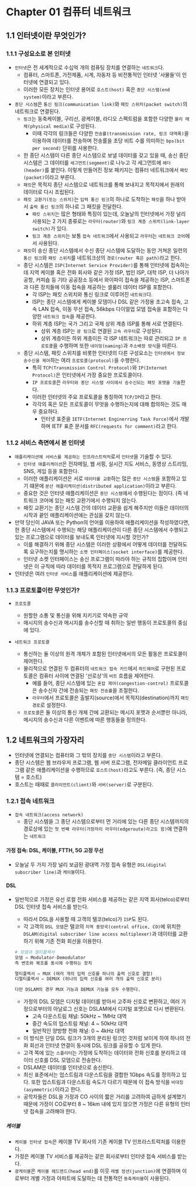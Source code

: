 # Chapter 01 컴퓨터 네트워크

## 1.1 인터넷이란 무엇인가?

### 1.1.1 구성요소로 본 인터넷

* `인터넷`은 전 세계적으로 수십억 개의 컴퓨팅 장치를 연결하는 `네트워크`다.
  * 컴퓨터, 스마트폰, 가전제품, 시계, 자동차 등 비전통적인 인터넷 '사물들'이 인터넷에 연결되고 있다.
  * 이러한 모든 장치는 인터넷 용어로 `호스트(host)` 혹은 `종단 시스템(end system)`이라고 부른다.
* `종단 시스템`은 `통신 링크(communication link)`와 `패킷 스위치(packet switch)`의 네트워크로 연결된다.
  * `링크`는 동축케이블, 구리선, 광케이블, 라디오 스펙트럼을 포함한 다양한 `물리 매체(physical media)`로 구성된다.
    * 이때 각각의 링크들은 다양한 `전송률(transmission rate, 링크 대역폭)`을 이용하여 데이터를 전송하며 전송률을 초당 비트 수를 의미하는 `bps(bit per second)` 단위를 사용한다.
  * 한 종단 시스템이 다른 종단 시스템으로 보낼 데이터를 갖고 있을 때, 송신 종단 시스템은 그 데이터를 `세그먼트(segment)`로 나누고 각 세그먼트에 `헤더(header)`를 붙인다. 이렇게 만들어진 정보 패키지는 컴퓨터 네트워크에서 `패킷(packet)`이라고 부른다.
  * `패킷`은 목적지 종단 시스템으로 네트워크를 통해 보내지고 목적지에서 원래의 데이터로 다시 조립된다.
  * `패킷 교환기(또는 스위치)`는 `입력 통신 링크`의 하나로 도착하는 `패킷`을 하나 받아서 `출력 통신 링크`의 하나로 그 패킷을 전달한다.
    * `패킷 스위치`는 많은 형태와 특징이 있는데, 오늘날의 인터넷에서 가장 널리 사용되는 2 가지 종류로는 `라우터(router)`와 `링크 계층 스위치(link-layer switch)`가 있다.
    * `링크 계층 스위치`는 보통 `접속 네트워크`에서 사용되고 `라우터`는 `네트워크 코어`에서 사용된다.
  * `패킷`이 송신 종단 시스템에서 수신 종단 시스템에 도달하는 동안 거쳐온 일련의 `통신 링크`와 `패킷 스위치`를 네트워크상의 `경로(router 혹은 path)`라고 한다.
  * 종단 시스템은 `ISP(Internet Service Provider)`를 통해 인터넷에 접속하는데 지역 케이블 혹은 전화 회사와 같은 가정 ISP, 법인 ISP, 대학 ISP, 더 나아가 공항, 커피숍 등 기타 공공장소 등에서 와이파이 접속을 제공하는 ISP, 스마트폰과 다른 장치들에 이동 접속을 제공하는 셀룰러 데이터 ISP를 포함한다.
    * 각 ISP는 패킷 스위치와 통신 링크로 이루어진 `네트워크`다.
    * ISP는 종단 시스템에게 케이블 모뎀이나 DSL 같은 가정용 초고속 접속, 고속 LAN 접속, 이동 무선 접속, 56kbps 다이얼업 모뎀 접속을 포함하는 다양한 `네트워크 접속`을 제공한다.
    * 하위 계층 ISP는 국가 그리고 국제 상위 계층 ISP를 통해 서로 연결된다.
      * 상위 계층 ISP는 `광 링크`로 연결된 `고속 라우터`로 구성된다. 
      * 상위 계층이든 하위 계층이든 각 ISP 네트워크는 따로 관리되고 `IP 프로토콜`을 수행하며 또한 `네이밍(naming)`과 `주소배정 방식`을 따른다.
  * 종단 시스템, 패킷 스위치를 비롯한 인터넷의 다른 구성요소는 `인터넷에서 정보 송수신을 제어`하는 여러 `프로토콜(protocol)`을 수행한다.
    * 특히 `TCP(Transmission Control Protocol)`와 `IP(Internet Protocol)`은 인터넷에서 가장 중요한 프로토콜이다.
    * `IP 프로토콜`은 `라우터와 종단 시스템 사이에서 송수신되는 패킷 포맷을 기술`한다.
    * 이러한 인터넷의 주요 프로토콜을 통칭하여 `TCP/IP`라고 한다.
    * 각각의 혹은 모든 프로토콜이 무엇을 수행하는지에 대해 합의하는 것도 매우 중요하다.
      * 인터넷 표준을 `IETF(Internet Enginerring Task Force)`에서 개발하며 IETF 표준 문서를 `RFC(requests for comment)`라고 한다.

### 1.1.2 서비스 측면에서 본 인터넷

* `애플리케이션에 서비스를 제공하는 인프라스트럭처`로서 `인터넷`을 기술할 수 있다.
  * `인터넷 애플리케이션`은 전자메일, 웹 서핑, 실시간 지도 서비스, 동영상 스트리밍, SNS, 게임 등을 포함한다.
  * 이러한 애플리케이션은 서로 `데이터를 교환`하는 많은 `종단 시스템`을 포함하고 있기 떄문에 `분산 애플리케이션(distributed application)`이라고 부른다.
  * 중요한 것은 인터넷 애플리케이션은 `종단 시스템`에서 수행된다는 점이다. (즉 네트워크 코어에 있는 패킷 교환기에서 수행되지 않는다.
  * 패킷 교환기는 종단 시스템 간의 데이터 교환을 쉽게 해주지만 이들은 데이터의 시작과 끝인 애플리케이션에는 관심을 갖지 않는다.
* 만약 당신이 JAVA 또는 Python의 언어를 이용하여 애플리케이션을 작성하였다면, 한 종단 시스템에서 수행되는 해당 애플리케이션이 다른 종단 시스템에서 수행되고 있는 프로그램으로 데이터를 보내도록 인터넷에 지시할 것인가?
  * 이를 해결하기 위해 종단 시스템은 이러한 상황에서 어떻게 데이터를 전달하도록 요구하는지를 명시하는 `소켓 인터페이스(socket interface)`를 제공한다.
  * 인터넷 소켓 인터페이스는 송신 프로그램이 따라야 하는 규칙의 집합이며 인터넷은 이 규칙에 따라 데이터를 목적지 프로그램으로 전달하게 된다.
* 인터넷은 여러 `인터넷 서비스`를 애플리케이션에 제공한다.

### 1.1.3 프로토콜이란 무엇인가?

* `프로토콜`
  * 원할한 소통 및 통신을 위해 지키기로 약속한 규약
  * 매시지의 송수신과 메시지를 송수신할 때 취하는 일반 행동이 프로토콜의 중심에 있다.

* `네트워크 프로토콜`
  * 통신하는 둘 이상의 원격 개체가 포함된 인터넷에서의 모든 활동은 프로토콜이 제어한다.
  * 물리적으로 연결된 두 컴퓨터의 `네트워크 접속 카드`에서 `하드웨어`로 구현된 프로토콜은 컴퓨터 사이에 연결된 '선로상'의 `비트` 흐름을 제어한다.
    * 예를 들어, 종단 시스템에 있는 `혼잡 제어(congestion-control)` 프로토콜은 송수신자 간에 전송되는 `패킷 전송률`을 조절한다.
    * `라우터`에서 프로토콜은 출발지(source)에서 목적지(destination)까지 `패킷 경로`로 설정한다.
  * `프로토콜`은 둘 이상의 통신 개체 간에 교환되는 메시지 포맷과 순서뿐만 아니라, 메시지의 송수신과 다른 이벤트에 따른 행동들을 정의한다.

## 1.2 네트워크의 가장자리

* 인터넷에 연결되는 컴퓨터와 그 밖의 장치를 `종단 시스템`이라고 부른다.
* 종단 시스템은 웹 브라우저 프로그램, 웹 서버 프로그램, 전자메일 클라이언트 프로그램 같은 애플리케이션을 수행하므로 `호스트(host)`라고도 부른다. (즉, 종단 시스템 = 호스트)
* 호스트는 때때로 `클라이언트(client)`와 `서버(server)`로 구분된다.

### 1.2.1 접속 네트워크

* `접속 네트워크(access network)`
  * 종단 시스템을 그 종단 시스템으로부터 먼 거리에 있는 다른 종단 시스템까지의 경로상에 있는 `첫 번째 라우터(가장자리 라우터(edgeroute)라고도 함)`에 연결하는 `네트워크`

#### 가정 접속: DSL, 케이블, FTTH, 5G 고정 무선

* 오늘날 두 가지 가장 널리 보급된 광대역 가정 접속 유형은  `DSL(digital subscriber line)`과 `케이블`이다.

#### DSL

* 일반적으로 가정은 유선 로컬 전화 서비스를 제공하는 같은 지역 회사(telco)로부터 DSL 인터넷 접속 서비스를 받는다.
  * 따라서 DSL을 사용할 때 고객의 텔코(telco)가 `ISP`도 된다.
  * 각 고객의 `DSL 모뎀`은 텔코의 `지역 중앙국(central office, CO)`에 위치한 `DSLAM(digital subscriber line access multiplexer)`과 데이터를 교환하기 위해 기존 전화 회선을 이용한다.

  ```python
  # 모뎀과 멀티플렉서
  모뎀 = Modulator-Demodulator
  즉 변조와 복조를 동시에 수행하는 장치
  
  멀티플렉서 = MUX (여러 개의 입력 신호를 하나의 출력 신호로 결합)
  디멀티플렉서 = DEMUX (하나의 입력 신호를 여러 개의 출력 신호로 분리)
  
  다만 DSLAM의 경우 MUX 기능과 DEMUX 기능을 모두 수행한다.
  ```

  * 가정의 DSL 모뎀은 디지털 데이터를 받아서 고주파 신호로 변환하고, 여러 가정으로부터의 아날로그 신호는 DSLAM에서 디지털 포맷으로 다시 변환된다. 
    * 고속 다운스트림 채널: 50kHz ~ 1MHz 대역
    * 중간 속도의 업스트림 채널: 4 ~ 50kHz 대역
    * 일반적인 양방향 전화 채널: 0 ~ 4kHz 대역
  * 이 방식은 단일 DSL 링크가 3개의 분리된 링크인 것처럼 보이게 하여 하나의 전화 회선과 인터넷 연결이 동시에 DSL 링크를 공유할 수 있게 한다.
  * 고객 쪽에 있는 `스플리터`는 가정에 도착하는 데이터와 전화 신호를 분리하고 데이터 신호를 DSL 모뎀으로 전송한다.
  * DSLAM은 데이터를 인터넷으로 송신한다.
  * 최신 표준에서는 업스트림과 다운스트림을 결합한 1Gbps 속도를 정의하고 있다. 또한 업스트림과 다운스트림 속도가 다르기 때문에 이 접속 방식을 `비대칭(asymmetric)`이라고 한다.
  * 공학자들은 DSL을 가정과 CO 사이의 짧은 거리를 고려하여 급하게 설계했기 때문에 가정이 CO로부터 8 ~ 16km 내에 있지 않으면 가정은 다른 유형의 인터넷 접속을 고려해야 한다.

##### 케이블

* `케이블 인터넷 접속`은 케이블 TV 회사의 기존 케이블 TV 인프라스트럭처를 이용한다.
* 가정은 케이블 TV 서비스를 제공하는 같은 회사로부터 인터넷 접속 서비스를 받는다.
* `광케이블`은 `케이블 헤드엔드(head end)`를 이웃 `레벨 정션(junction)`에 연결하며 이로부터 개별 가정과 아파트에 도달하는 데 전통적인 `동축케이블`이 사용된다.

  


